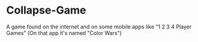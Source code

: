 # Collapse-Game
 A game found on the internet and on some mobile apps like "1 2 3 4 Player Games" (On that app it's named "Color Wars")

